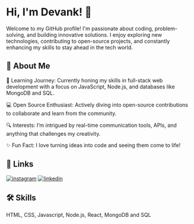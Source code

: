 
# Hi, I'm Devank! 👋
Welcome to my GitHub profile! I'm passionate about coding, problem-solving, and building innovative solutions. I enjoy exploring new technologies, contributing to open-source projects, and constantly enhancing my skills to stay ahead in the tech world.

## 🚀 About Me

🌱 Learning Journey: Currently honing my skills in full-stack web development with a focus on JavaScript, Node.js, and databases like MongoDB and SQL.

💻 Open Source Enthusiast: Actively diving into open-source contributions to collaborate and learn from the community.

🔍 Interests: I’m intrigued by real-time communication tools, APIs, and anything that challenges my creativity.

✨ Fun Fact: I love turning ideas into code and seeing them come to life!


## 🔗 Links
[![instagram](https://img.icons8.com/?size=40&id=85154&format=png&color=000000)](https://www.instagram.com/de_code06/)
[![linkedin](https://img.icons8.com/?size=40&id=98960&format=png)](https://www.linkedin.com/in/devank-singh-692371286/)


## 🛠 Skills
HTML, CSS, Javascript, Node.js, React, MongoDB and SQL

